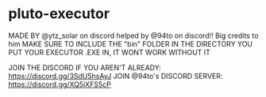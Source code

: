 # pluto-executor
MADE BY @ytz_solar on discord helped by @94to on discord!! Big credits to him
MAKE SURE TO INCLUDE THE "bin" FOLDER IN THE DIRECTORY YOU PUT YOUR EXECUTOR .EXE IN, IT WONT WORK WITHOUT IT

JOIN THE DISCORD IF YOU AREN'T ALREADY: https://discord.gg/3SdU5hsAyJ
JOIN @94to's DISCORD SERVER: https://discord.gg/XQ5jXFS5cP
